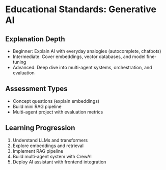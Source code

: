 # Educational Standards: Generative AI

## Explanation Depth

- Beginner: Explain AI with everyday analogies (autocomplete, chatbots)
- Intermediate: Cover embeddings, vector databases, and model fine-tuning
- Advanced: Deep dive into multi-agent systems, orchestration, and evaluation

## Assessment Types

- Concept questions (explain embeddings)
- Build mini RAG pipeline
- Multi-agent project with evaluation metrics

## Learning Progression

1. Understand LLMs and transformers
2. Explore embeddings and retrieval
3. Implement RAG pipeline
4. Build multi-agent system with CrewAI
5. Deploy AI assistant with frontend integration
